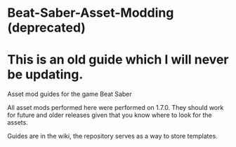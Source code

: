 # Beat-Saber-Asset-Modding (deprecated)

# This is an old guide which I will never be updating.
Asset mod guides for the game Beat Saber

All asset mods performed here were performed on 1.7.0. They should work for future and older releases given that you know where to look for the assets.

Guides are in the wiki, the repository serves as a way to store templates.
